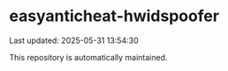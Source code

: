 # easyanticheat-hwidspoofer

Last updated: 2025-05-31 13:54:30

This repository is automatically maintained.
